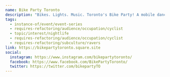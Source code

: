 ```yaml
---
name: Bike Party Toronto
description: "Bikes. Lights. Music. Toronto's Bike Party! A mobile dance party and rolling rave where riders deck out their bikes with lights, bring speakers, and ride through Toronto's streets to a shared playlist. Ridiculousness ensues! For the fun of it!"
tags:
  - instance-of/event/event-series
  - requires-refactoring/audience/occupation/cyclist
  - topic/interest/nightlife
  - requires-refactoring/audience/occupation/cyclist
  - requires-refactoring/subculture/ravers
link: https://bikepartytoronto.square.site
social:
  instagram: https://www.instagram.com/bikepartytoronto/
  facebook: https://www.facebook.com/BikePartyToronto/
  twitter: https://twitter.com/bikepartyTO
---
```

